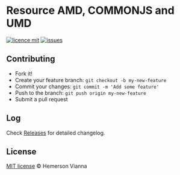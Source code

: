 # Resource AMD, COMMONJS and UMD

[![licence mit](https://img.shields.io/badge/license-MIT-blue.svg?style=flat-square)](http://hemersonvianna.mit-license.org/)
[![issues](https://img.shields.io/github/issues/resource-solutions/resource-amd-commonjs-umd.svg?style=flat-square)](https://github.com/resource-solutions/resource-amd-commonjs-umd/issues)

## Contributing

- Fork it!
- Create your feature branch: `git checkout -b my-new-feature`
- Commit your changes: `git commit -m 'Add some feature'`
- Push to the branch: `git push origin my-new-feature`
- Submit a pull request

## Log

Check [Releases](https://github.com/resource-solutions/resource-amd-commonjs-umd/releases) for detailed changelog.

## License

[MIT license](http://hemersonvianna.mit-license.org/) © Hemerson Vianna

